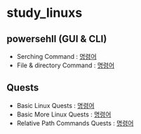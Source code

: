 # study_linuxs
## powersehll (GUI & CLI)
- Serching Command : [명령어](codes/10_powershells.sh)
- File & directory Command : [명령어](codes/20_controll_file_dir_powershells.sh)

## Quests
- Basic Linux Quests : [명령어](codes/quests/basic_linux_commands.md)
- Basic More Linux Quests : [명령어](codes/quests/basic_more_linux_commands.md)
- Relative Path Commands Quests : [명령어](codes/quests/relative_path_commands.md)
